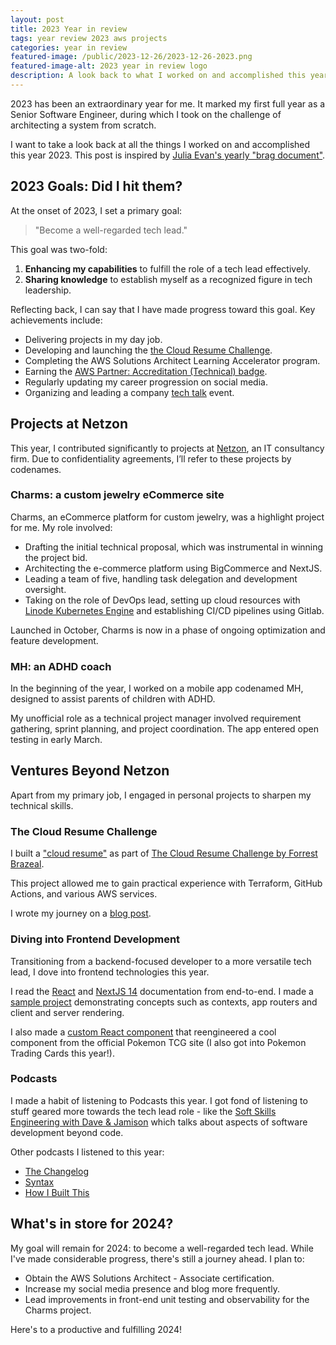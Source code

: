 ```yaml
---
layout: post
title: 2023 Year in review
tags: year review 2023 aws projects
categories: year in review
featured-image: /public/2023-12-26/2023-12-26-2023.png
featured-image-alt: 2023 year in review logo
description: A look back to what I worked on and accomplished this year 2023.
---
```


2023 has been an extraordinary year for me. It marked my first full year as a Senior Software Engineer, during which I took on the challenge of architecting a system from scratch.

I want to take a look back at all the things I worked on and accomplished this year 2023. This post is inspired by [Julia Evan's yearly "brag document"](https://jvns.ca/#year-in-review).

## 2023 Goals: Did I hit them?

At the onset of 2023, I set a primary goal:

> "Become a well-regarded tech lead."

This goal was two-fold:

1. **Enhancing my capabilities** to fulfill the role of a tech lead effectively.
2. **Sharing knowledge** to establish myself as a recognized figure in tech leadership.

Reflecting back, I can say that I have made progress toward this goal. Key achievements include:

- Delivering projects in my day job.
- Developing and launching the [the Cloud Resume Challenge](https://jlawcordova.com/devops/2023/07/16/taking-on-the-cloud-resume-challenge/).
- Completing the AWS Solutions Architect Learning Accelerator program.
- Earning the [AWS Partner: Accreditation (Technical) badge](https://www.credly.com/badges/c495f857-b0e8-484d-97d0-6a261a85c2cc/).
- Regularly updating my career progression on social media.
- Organizing and leading a company [tech talk](https://netzontechtalkq1y2023.splashthat.com) event.

## Projects at Netzon

This year, I contributed significantly to projects at [Netzon](https://netzontech.com), an IT consultancy firm. Due to confidentiality agreements, I’ll refer to these projects by codenames.

### Charms: a custom jewelry eCommerce site

Charms, an eCommerce platform for custom jewelry, was a highlight project for me. My role involved:

- Drafting the initial technical proposal, which was instrumental in winning the project bid.
- Architecting the e-commerce platform using BigCommerce and NextJS.
- Leading a team of five, handling task delegation and development oversight.
- Taking on the role of DevOps lead, setting up cloud resources with [Linode Kubernetes Engine](https://www.linode.com/products/kubernetes/) and establishing CI/CD pipelines using Gitlab.

Launched in October, Charms is now in a phase of ongoing optimization and feature development.

### MH: an ADHD coach

In the beginning of the year, I worked on a mobile app codenamed MH, designed to assist parents of children with ADHD.

My unofficial role as a technical project manager involved requirement gathering, sprint planning, and project coordination. The app entered open testing in early March.

## Ventures Beyond Netzon

Apart from my primary job, I engaged in personal projects to sharpen my technical skills.

### The Cloud Resume Challenge

I built a ["cloud resume"](https://resume.jlawcordova.com) as part of [The Cloud Resume Challenge by Forrest Brazeal](https://cloudresumechallenge.dev).

This project allowed me to gain practical experience with Terraform, GitHub Actions, and various AWS services.

I wrote my journey on a [blog post](https://jlawcordova.com/devops/2023/07/16/taking-on-the-cloud-resume-challenge/).

### Diving into Frontend Development

Transitioning from a backend-focused developer to a more versatile tech lead, I dove into frontend technologies this year.

I read the [React](https://react.dev/learn) and [NextJS 14](https://nextjs.org/docs) documentation from end-to-end. I made a [sample project](https://elevation-fitness-gym.vercel.app) demonstrating concepts such as contexts, app routers and client and server rendering.

I also made a [custom React component](https://github.com/jlawcordova/card-showcase/blob/main/app/lib/shiny-card/shiny-card.tsx) that reengineered a cool component from the official Pokemon TCG site (I also got into Pokemon Trading Cards this year!).

### Podcasts

I made a habit of listening to Podcasts this year. I got fond of listening to stuff geared more towards the tech lead role - like the [Soft Skills Engineering with Dave & Jamison](https://softskills.audio) which talks about aspects of software development beyond code.

Other podcasts I listened to this year:

- [The Changelog](https://changelog.com/podcast)
- [Syntax](https://syntax.fm)
- [How I Built This](https://wondery.com/shows/how-i-built-this/)

## What's in store for 2024?

My goal will remain for 2024: to become a well-regarded tech lead. While I've made considerable progress, there's still a journey ahead. I plan to:

- Obtain the AWS Solutions Architect - Associate certification.
- Increase my social media presence and blog more frequently.
- Lead improvements in front-end unit testing and observability for the Charms project.

Here's to a productive and fulfilling 2024!
